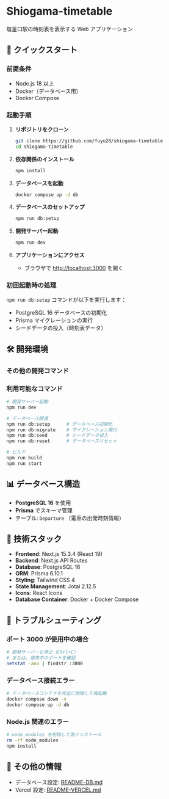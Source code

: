 # Shiogama-timetable

塩釜口駅の時刻表を表示する Web アプリケーション

## 🚀 クイックスタート

### 前提条件

- Node.js 18 以上
- Docker（データベース用）
- Docker Compose

### 起動手順

1. **リポジトリをクローン**

   ```bash
   git clone https://github.com/fuyu28/shiogama-timetable
   cd shiogama-timetable
   ```

2. **依存関係のインストール**

   ```bash
   npm install
   ```

3. **データベースを起動**

   ```bash
   docker compose up -d db
   ```

4. **データベースのセットアップ**

   ```bash
   npm run db:setup
   ```

5. **開発サーバー起動**

   ```bash
   npm run dev
   ```

6. **アプリケーションにアクセス**
   - ブラウザで [http://localhost:3000](http://localhost:3000) を開く

### 初回起動時の処理

`npm run db:setup` コマンドが以下を実行します：

- PostgreSQL 16 データベースの初期化
- Prisma マイグレーションの実行
- シードデータの投入（時刻表データ）

## 🛠️ 開発環境

### その他の開発コマンド

### 利用可能なコマンド

```bash
# 開発サーバー起動
npm run dev

# データベース関連
npm run db:setup      # データベース初期化
npm run db:migrate    # マイグレーション実行
npm run db:seed       # シードデータ投入
npm run db:reset      # データベースリセット

# ビルド
npm run build
npm run start
```

## 📊 データベース構造

- **PostgreSQL 16** を使用
- **Prisma** でスキーマ管理
- テーブル: `Departure` （電車の出発時刻情報）

## 🔧 技術スタック

- **Frontend**: Next.js 15.3.4 (React 19)
- **Backend**: Next.js API Routes
- **Database**: PostgreSQL 16
- **ORM**: Prisma 6.10.1
- **Styling**: Tailwind CSS 4
- **State Management**: Jotai 2.12.5
- **Icons**: React Icons
- **Database Container**: Docker + Docker Compose

## 🐛 トラブルシューティング

### ポート 3000 が使用中の場合

```bash
# 開発サーバーを停止（Ctrl+C）
# または、使用中のポートを確認
netstat -ano | findstr :3000
```

### データベース接続エラー

```bash
# データベースコンテナを完全に削除して再起動
docker compose down -v
docker compose up -d db
```

### Node.js 関連のエラー

```bash
# node_modules を削除して再インストール
rm -rf node_modules
npm install
```

## 📝 その他の情報

- データベース設定: [README-DB.md](README-DB.md)
- Vercel 設定: [README-VERCEL.md](README-VERCEL.md)
